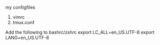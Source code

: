 my configfiles
1. vimrc
2. tmux.conf

Add the following to bashrc/zshrc
export LC_ALL=en_US.UTF-8
export LANG=en_US.UTF-8
